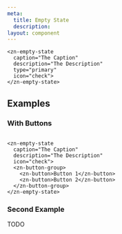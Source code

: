 ```yaml
---
meta:
  title: Empty State
  description:
layout: component
---
```


```html:preview
<zn-empty-state
  caption="The Caption"
  description="The Description"
  type="primary"
  icon="check">
</zn-empty-state>
```

## Examples

### With Buttons

```html:preview

<zn-empty-state
  caption="The Caption"
  description="The Description"
  icon="check">
  <zn-button-group>
    <zn-button>Button 1</zn-button>
    <zn-button>Button 2</zn-button>
  </zn-button-group>
</zn-empty-state>
```

### Second Example

TODO



